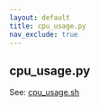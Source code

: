 ```yaml
---
layout: default
title: cpu_usage.py
nav_exclude: true
---
```


## cpu_usage.py

See: [cpu_usage.sh](./cpu_usage_sh.md)
